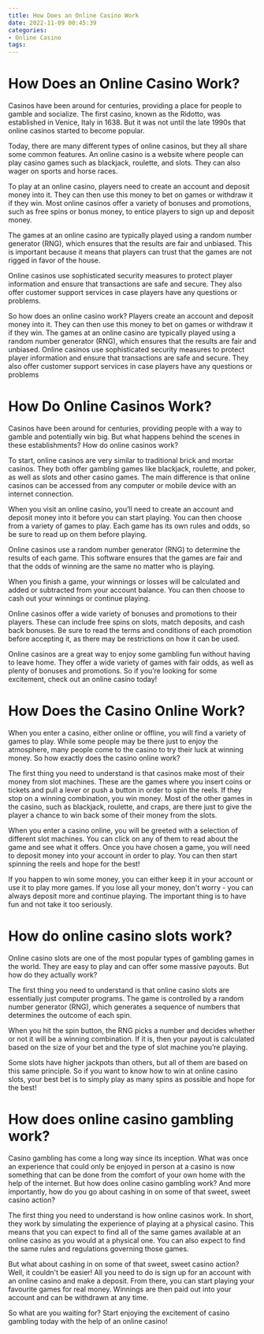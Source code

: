 ```yaml
---
title: How Does an Online Casino Work 
date: 2022-11-09 00:45:39
categories:
- Online Casino
tags:
---
```



#  How Does an Online Casino Work? 

Casinos have been around for centuries, providing a place for people to gamble and socialize. The first casino, known as the Ridotto, was established in Venice, Italy in 1638. But it was not until the late 1990s that online casinos started to become popular.

Today, there are many different types of online casinos, but they all share some common features. An online casino is a website where people can play casino games such as blackjack, roulette, and slots. They can also wager on sports and horse races.

To play at an online casino, players need to create an account and deposit money into it. They can then use this money to bet on games or withdraw it if they win. Most online casinos offer a variety of bonuses and promotions, such as free spins or bonus money, to entice players to sign up and deposit money.

The games at an online casino are typically played using a random number generator (RNG), which ensures that the results are fair and unbiased. This is important because it means that players can trust that the games are not rigged in favor of the house.

Online casinos use sophisticated security measures to protect player information and ensure that transactions are safe and secure. They also offer customer support services in case players have any questions or problems.

So how does an online casino work? Players create an account and deposit money into it. They can then use this money to bet on games or withdraw it if they win. The games at an online casino are typically played using a random number generator (RNG), which ensures that the results are fair and unbiased. Online casinos use sophisticated security measures to protect player information and ensure that transactions are safe and secure. They also offer customer support services in case players have any questions or problems

#  How Do Online Casinos Work? 

Casinos have been around for centuries, providing people with a way to gamble and potentially win big. But what happens behind the scenes in these establishments? How do online casinos work?

To start, online casinos are very similar to traditional brick and mortar casinos. They both offer gambling games like blackjack, roulette, and poker, as well as slots and other casino games. The main difference is that online casinos can be accessed from any computer or mobile device with an internet connection. 

When you visit an online casino, you’ll need to create an account and deposit money into it before you can start playing. You can then choose from a variety of games to play. Each game has its own rules and odds, so be sure to read up on them before playing. 

Online casinos use a random number generator (RNG) to determine the results of each game. This software ensures that the games are fair and that the odds of winning are the same no matter who is playing. 

When you finish a game, your winnings or losses will be calculated and added or subtracted from your account balance. You can then choose to cash out your winnings or continue playing. 

Online casinos offer a wide variety of bonuses and promotions to their players. These can include free spins on slots, match deposits, and cash back bonuses. Be sure to read the terms and conditions of each promotion before accepting it, as there may be restrictions on how it can be used. 

Online casinos are a great way to enjoy some gambling fun without having to leave home. They offer a wide variety of games with fair odds, as well as plenty of bonuses and promotions. So if you’re looking for some excitement, check out an online casino today!

#  How Does the Casino Online Work? 

When you enter a casino, either online or offline, you will find a variety of games to play. While some people may be there just to enjoy the atmosphere, many people come to the casino to try their luck at winning money. So how exactly does the casino online work?

The first thing you need to understand is that casinos make most of their money from slot machines. These are the games where you insert coins or tickets and pull a lever or push a button in order to spin the reels. If they stop on a winning combination, you win money. Most of the other games in the casino, such as blackjack, roulette, and craps, are there just to give the player a chance to win back some of their money from the slots.

When you enter a casino online, you will be greeted with a selection of different slot machines. You can click on any of them to read about the game and see what it offers. Once you have chosen a game, you will need to deposit money into your account in order to play. You can then start spinning the reels and hope for the best!

If you happen to win some money, you can either keep it in your account or use it to play more games. If you lose all your money, don't worry - you can always deposit more and continue playing. The important thing is to have fun and not take it too seriously.

#  How do online casino slots work?

Online casino slots are one of the most popular types of gambling games in the world. They are easy to play and can offer some massive payouts. But how do they actually work?

The first thing you need to understand is that online casino slots are essentially just computer programs. The game is controlled by a random number generator (RNG), which generates a sequence of numbers that determines the outcome of each spin.

When you hit the spin button, the RNG picks a number and decides whether or not it will be a winning combination. If it is, then your payout is calculated based on the size of your bet and the type of slot machine you’re playing.

Some slots have higher jackpots than others, but all of them are based on this same principle. So if you want to know how to win at online casino slots, your best bet is to simply play as many spins as possible and hope for the best!

#  How does online casino gambling work?

Casino gambling has come a long way since its inception. What was once an experience that could only be enjoyed in person at a casino is now something that can be done from the comfort of your own home with the help of the internet. But how does online casino gambling work? And more importantly, how do you go about cashing in on some of that sweet, sweet casino action?

The first thing you need to understand is how online casinos work. In short, they work by simulating the experience of playing at a physical casino. This means that you can expect to find all of the same games available at an online casino as you would at a physical one. You can also expect to find the same rules and regulations governing those games.

But what about cashing in on some of that sweet, sweet casino action? Well, it couldn't be easier! All you need to do is sign up for an account with an online casino and make a deposit. From there, you can start playing your favourite games for real money. Winnings are then paid out into your account and can be withdrawn at any time.

So what are you waiting for? Start enjoying the excitement of casino gambling today with the help of an online casino!